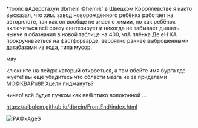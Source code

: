 *тоолс вАдерстахун dbrhein ©hemi€: в Швецком Короллёвстве я както высказал, что хим. завод новорождённого ребёнка работает на авторилоте, 
так как он вообще не знает о химии, но как ребёнок включиться всё сразу синтезирует и никогда не забывает дышать.
нынче я обазначил в новой таблице на 400, чтА плёнка Де еН КА прокручиваеться на фастфорварде, вероятно раннее выброшенными датабазами из кода, типа мусор.

мяу

клюкните на пейдж каторый откроеться, а там вбейте имя бурга где жуёте! вы ещё убидитесь что области мазга не за приделами MO©KBA₽ußI! Хцели пидмануть? 

ничео! всё будит пучком как вв©птико волоконной ...

https://aibolem.github.io/dbrein/FrontEnd/index.html


![₽A©kAge$](https://raw.githubusercontent.com/aibolem/bliButliggerCommunitbigA/gh-pages/assets/images/open_weather_p2.png)
